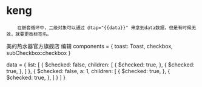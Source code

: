 # keng

        在嵌套循环中，二级对象可以通过 @tap="{{data}}" 来拿到data数据，但是有时候无效，就要更改标签名。


<view class="product-list-box">
  <repeat for="{{list}}" key="index" index="index" item="item">
  <view class="store-panel">
  <view class="store-title-box">
  <checkbox :item.sync="item"></checkbox>
  <view class="iconfont icon-dianpu"/>
  <text class="store-title">美的热水器官方旗舰店</text>
  <text class="store-edit" @tap="onEditTap">编辑</text>
  </view>
  <view class="product-list">
  <repeat for="{{item.children}}" index="pindex" item="product">
  <subCheckbox  @check.user="onProductCheck" :index="pindex" :flag="index" :item.sync="product"></subCheckbox>
  </repeat>
  </view>
  </view>
  </repeat>
</view>
 components = {
   toast: Toast,
   checkbox,
   subCheckbox:checkbox
 }

 data = {
   list: [
     {
       $checked: false,
       children: [
         {
           $checked: true,
         },
         {
           $checked: true,
         },
       ]
     },
     {
       $checked: false, a: 1,
       children: [
         {
           $checked: true,
         },
         {
           $checked: true,
         },
       ]
     }
   ]
 }
